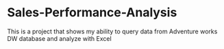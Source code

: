 # Sales-Performance-Analysis
This is a project that shows my ability to query data from Adventure works DW database and analyze with Excel
